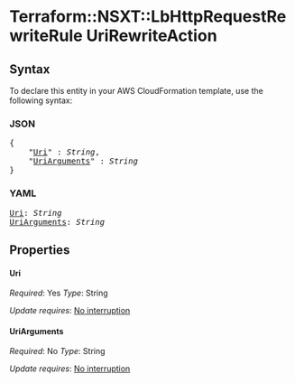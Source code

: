 # Terraform::NSXT::LbHttpRequestRewriteRule UriRewriteAction

## Syntax

To declare this entity in your AWS CloudFormation template, use the following syntax:

### JSON

<pre>
{
    "<a href="#uri" title="Uri">Uri</a>" : <i>String</i>,
    "<a href="#uriarguments" title="UriArguments">UriArguments</a>" : <i>String</i>
}
</pre>

### YAML

<pre>
<a href="#uri" title="Uri">Uri</a>: <i>String</i>
<a href="#uriarguments" title="UriArguments">UriArguments</a>: <i>String</i>
</pre>

## Properties

#### Uri

_Required_: Yes
_Type_: String

_Update requires_: [No interruption](https://docs.aws.amazon.com/AWSCloudFormation/latest/UserGuide/using-cfn-updating-stacks-update-behaviors.html#update-no-interrupt)

#### UriArguments

_Required_: No
_Type_: String

_Update requires_: [No interruption](https://docs.aws.amazon.com/AWSCloudFormation/latest/UserGuide/using-cfn-updating-stacks-update-behaviors.html#update-no-interrupt)


